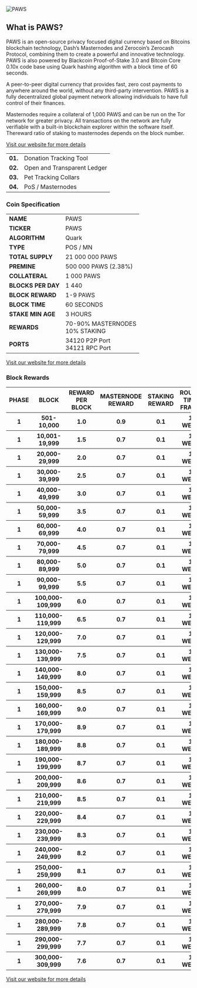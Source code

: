 ![PAWS](https://github.com/pawsfund/PAWS-Branding/raw/master/assets/logo_full_v3_L.png)

<h2>What is PAWS?</h2>
<p>PAWS is an open-source privacy focused digital currency based on Bitcoins blockchain technology, Dash’s Masternodes and Zerocoin’s Zerocash Protocol, combining them to create a powerful and innovative technology. PAWS is also powered by Blackcoin Proof-of-Stake 3.0 and Bitcoin Core 0.10x code base using Quark hashing algorithm with a block time of 60 seconds.

A peer-to-peer digital currency that provides fast, zero cost payments to anywhere around the world, without any third-party intervention. PAWS is a fully decentralized global payment network allowing individuals to have full control of their finances.

Masternodes require a collateral of 1,000 PAWS and can be run on the Tor network for greater privacy. All transactions on the network are fully verifiable with a built-in blockchain explorer within the software itself. Thereward ratio of staking to masternodes depends on the block number.</p>
<a href="http://paws.fund" title="PAWS website" target="_blank">Visit our website for more details</a>
<table>
<tbody>
<tr><td><strong>01.</strong></td><td>Donation Tracking Tool</td></tr>
<tr><td><strong>02.</strong></td><td>Open and Transparent Ledger</td></tr>
<tr><td><strong>03.</strong></td><td>Pet Tracking Collars</td></tr>
<tr><td><strong>04.</strong></td><td>PoS / Masternodes</td></tr>
</tbody>
</table>

<h3>Coin Specification</h3>
<table>
<tbody>
<tr><td><strong>NAME</strong></td><td>PAWS</td></tr>
<tr><td><strong>TICKER</strong></td><td>PAWS</td></tr>
<tr><td><strong>ALGORITHM</strong></td><td>Quark</td></tr>
<tr><td><strong>TYPE</strong></td><td>POS / MN</td></tr>
<tr><td><strong>TOTAL SUPPLY</strong></td><td>21 000 000 PAWS</td></tr>
<tr><td><strong>PREMINE</strong></td><td>500 000 PAWS (2.38%)</td></tr>
<tr><td><strong>COLLATERAL</strong></td><td>1 000 PAWS</td></tr>
<tr><td><strong>BLOCKS PER DAY</strong></td><td>1 440</td></tr>
<tr><td><strong>BLOCK REWARD</strong></td><td>1-9 PAWS</td></tr>
<tr><td><strong>BLOCK TIME</strong></td><td>60 SECONDS</td></tr>
<tr><td><strong>STAKE MIN AGE</strong></td><td>3 HOURS</td></tr>
<tr><td><strong>REWARDS</strong></td><td>70-90% MASTERNODES<br>10% STAKING</td></tr>
<tr><td><strong>PORTS</strong></td><td>34120 P2P Port<br>34121 RPC Port</td></tr>
</tbody>
</table>

<a href="http://paws.fund" title="PAWS website" target="_blank">Visit our website for more details</a>

<h3>Block Rewards</h3>
<table>
<tbody>
<tr><th>PHASE</th><th>BLOCK</th><th>REWARD PER BLOCK</th><th>MASTERNODE REWARD</th><th>STAKING REWARD</th><th>ROUND TIME FRAME</th></tr>
</tr>
<tr><th>1</th><th>501-10,000</th><th>1.0</th><th>0.9</th><th>0.1</th><th>1 WEEK</th></tr>
<tr><th>1</th><th>10,001-19,999</th><th>1.5</th><th>0.7</th><th>0.1</th><th>1 WEEK</th></tr>
<tr><th>1</th><th>20,000-29,999</th><th>2.0</th><th>0.7</th><th>0.1</th><th>1 WEEK</th></tr>
<tr><th>1</th><th>30,000-39,999</th><th>2.5</th><th>0.7</th><th>0.1</th><th>1 WEEK</th></tr>
<tr><th>1</th><th>40,000-49,999</th><th>3.0</th><th>0.7</th><th>0.1</th><th>1 WEEK</th></tr>
<tr><th>1</th><th>50,000-59,999</th><th>3.5</th><th>0.7</th><th>0.1</th><th>1 WEEK</th></tr>
<tr><th>1</th><th>60,000-69,999</th><th>4.0</th><th>0.7</th><th>0.1</th><th>1 WEEK</th></tr>
<tr><th>1</th><th>70,000-79,999</th><th>4.5</th><th>0.7</th><th>0.1</th><th>1 WEEK</th></tr>
<tr><th>1</th><th>80,000-89,999</th><th>5.0</th><th>0.7</th><th>0.1</th><th>1 WEEK</th></tr>
<tr><th>1</th><th>90,000-99,999</th><th>5.5</th><th>0.7</th><th>0.1</th><th>1 WEEK</th></tr>
<tr><th>1</th><th>100,000-109,999</th><th>6.0</th><th>0.7</th><th>0.1</th><th>1 WEEK</th></tr>
<tr><th>1</th><th>110,000-119,999</th><th>6.5</th><th>0.7</th><th>0.1</th><th>1 WEEK</th></tr>
<tr><th>1</th><th>120,000-129,999</th><th>7.0</th><th>0.7</th><th>0.1</th><th>1 WEEK</th></tr>
<tr><th>1</th><th>130,000-139,999</th><th>7.5</th><th>0.7</th><th>0.1</th><th>1 WEEK</th></tr>
<tr><th>1</th><th>140,000-149,999</th><th>8.0</th><th>0.7</th><th>0.1</th><th>1 WEEK</th></tr>
<tr><th>1</th><th>150,000-159,999</th><th>8.5</th><th>0.7</th><th>0.1</th><th>1 WEEK</th></tr>
<tr><th>1</th><th>160,000-169,999</th><th>9.0</th><th>0.7</th><th>0.1</th><th>1 WEEK</th></tr>
<tr><th>1</th><th>170,000-179,999</th><th>8.9</th><th>0.7</th><th>0.1</th><th>1 WEEK</th></tr>
<tr><th>1</th><th>180,000-189,999</th><th>8.8</th><th>0.7</th><th>0.1</th><th>1 WEEK</th></tr>
<tr><th>1</th><th>190,000-199,999</th><th>8.7</th><th>0.7</th><th>0.1</th><th>1 WEEK</th></tr>
<tr><th>1</th><th>200,000-209,999</th><th>8.6</th><th>0.7</th><th>0.1</th><th>1 WEEK</th></tr>
<tr><th>1</th><th>210,000-219,999</th><th>8.5</th><th>0.7</th><th>0.1</th><th>1 WEEK</th></tr>
<tr><th>1</th><th>220,000-229,999</th><th>8.4</th><th>0.7</th><th>0.1</th><th>1 WEEK</th></tr>
<tr><th>1</th><th>230,000-239,999</th><th>8.3</th><th>0.7</th><th>0.1</th><th>1 WEEK</th></tr>
<tr><th>1</th><th>240,000-249,999</th><th>8.2</th><th>0.7</th><th>0.1</th><th>1 WEEK</th></tr>
<tr><th>1</th><th>250,000-259,999</th><th>8.1</th><th>0.7</th><th>0.1</th><th>1 WEEK</th></tr>
<tr><th>1</th><th>260,000-269,999</th><th>8.0</th><th>0.7</th><th>0.1</th><th>1 WEEK</th></tr>
<tr><th>1</th><th>270,000-279,999</th><th>7.9</th><th>0.7</th><th>0.1</th><th>1 WEEK</th></tr>
<tr><th>1</th><th>280,000-289,999</th><th>7.8</th><th>0.7</th><th>0.1</th><th>1 WEEK</th></tr>
<tr><th>1</th><th>290,000-299,999</th><th>7.7</th><th>0.7</th><th>0.1</th><th>1 WEEK</th></tr>
<tr><th>1</th><th>300,000-309,999</th><th>7.6</th><th>0.7</th><th>0.1</th><th>1 WEEK</th></tr>
</tr></tbody></table>
<a href="http://paws.fund" title="PAWS website" target="_blank">Visit our website for more details</a>

